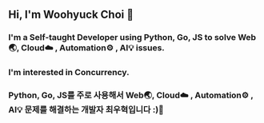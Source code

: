 ## Hi, I'm Woohyuck Choi 👋

### I'm a Self-taught Developer using Python, Go, JS to solve Web🌏, Cloud☁️ , Automation⚙️ , AI💡 issues.

### I'm interested in Concurrency.

### Python, Go, JS를 주로 사용해서 Web🌏, Cloud☁️ , Automation⚙️ , AI💡 문제를 해결하는 개발자 최우혁입니다 :)👋
